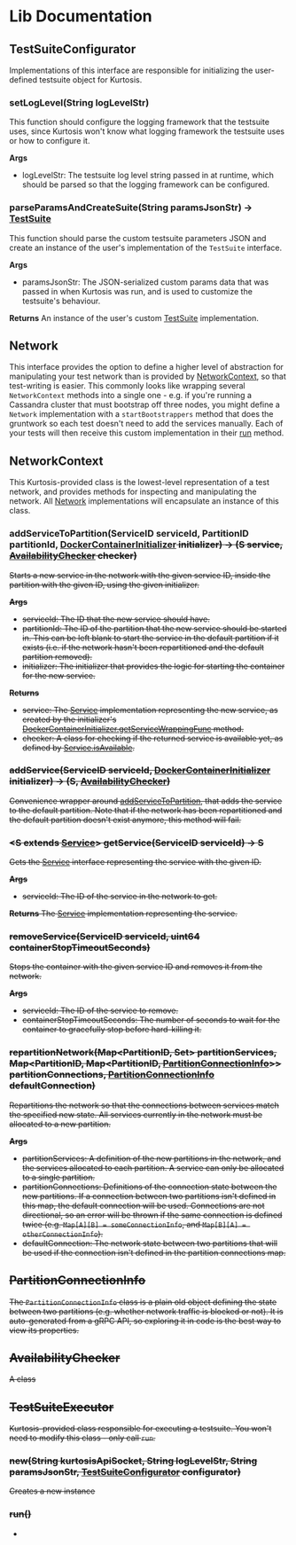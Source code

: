 Lib Documentation
=================


TestSuiteConfigurator
---------------------
Implementations of this interface are responsible for initializing the user-defined testsuite object for Kurtosis.

### setLogLevel(String logLevelStr)
This function should configure the logging framework that the testsuite uses, since Kurtosis won't know what logging framework the testsuite uses or how to configure it.

**Args**
* logLevelStr: The testsuite log level string passed in at runtime, which should be parsed so that the logging framework can be configured.

### parseParamsAndCreateSuite(String paramsJsonStr) -> [TestSuite](TODO)
This function should parse the custom testsuite parameters JSON and create an instance of the user's implementation of the `TestSuite` interface.

**Args**
* paramsJsonStr: The JSON-serialized custom params data that was passed in when Kurtosis was run, and is used to customize the testsuite's behaviour.

**Returns**
An instance of the user's custom [TestSuite](TODO) implementation.

Network
-------
This interface provides the option to define a higher level of abstraction for manipulating your test network than is provided by [NetworkContext](TODO), so that test-writing is easier. This commonly looks like wrapping several `NetworkContext` methods into a single one - e.g. if you're running a Cassandra cluster that must bootstrap off three nodes, you might define a `Network` implementation with a `startBootstrappers` method that does the gruntwork so each test doesn't need to add the services manually. Each of your tests will then receive this custom implementation in their [run](TODO) method.

NetworkContext
--------------
This Kurtosis-provided class is the lowest-level representation of a test network, and provides methods for inspecting and manipulating the network. All [Network](TODO) implementations will encapsulate an instance of this class.

### addServiceToPartition(ServiceID serviceId, PartitionID partitionId, [DockerContainerInitializer](TODO)<S> initializer) -> (S service, [AvailabilityChecker](TODO) checker)
Starts a new service in the network with the given service ID, inside the partition with the given ID, using the given initializer.

**Args**
* serviceId: The ID that the new service should have.
* partitionId: The ID of the partition that the new service should be started in. This can be left blank to start the service in the default partition if it exists (i.e. if the network hasn't been repartitioned and the default partition removed).
* initializer: The initializer that provides the logic for starting the container for the new service.

**Returns**
* service: The [Service](TODO) implementation representing the new service, as created by the initializer's [DockerContainerInitializer.getServiceWrappingFunc](TODO) method.
* checker: A class for checking if the returned service is available yet, as defined by [Service.isAvailable](TODO). 

### addService(ServiceID serviceId, [DockerContainerInitializer](TODO)<S> initializer) -> (S, [AvailabilityChecker](TODO))
Convenience wrapper around [addServiceToPartition](TODO), that adds the service to the default partition. Note that if the network has been repartitioned and the default partition doesn't exist anymore, this method will fail.

### <S extends [Service](TODO)> getService(ServiceID serviceId) -> S
Gets the [Service](TODO) interface representing the service with the given ID.

**Args**
* serviceId: The ID of the service in the network to get.

**Returns**
The [Service](TODO) implementation representing the service.

### removeService(ServiceID serviceId, uint64 containerStopTimeoutSeconds)
Stops the container with the given service ID and removes it from the network.

**Args**
* serviceId: The ID of the service to remove.
* containerStopTimeoutSeconds: The number of seconds to wait for the container to gracefully stop before hard-killing it.

### repartitionNetwork(Map<PartitionID, Set<ServiceID>> partitionServices, Map<PartitionID, Map<PartitionID, [PartitionConnectionInfo](TODO)>> partitionConnections, [PartitionConnectionInfo](TODO) defaultConnection)
Repartitions the network so that the connections between services match the specified new state. All services currently in the network must be allocated to a new partition. 

**Args**
* partitionServices: A definition of the new partitions in the network, and the services allocated to each partition. A service can only be allocated to a single partition.
* partitionConnections: Definitions of the connection state between the new partitions. If a connection between two partitions isn't defined in this map, the default connection will be used. Connections are not directional, so an error will be thrown if the same connection is defined twice (e.g. `Map[A][B] = someConnectionInfo`, and `Map[B][A] = otherConnectionInfo`).
* defaultConnection: The network state between two partitions that will be used if the connection isn't defined in the partition connections map.

PartitionConnectionInfo
-----------------------
The `PartitionConnectionInfo` class is a plain old object defining the state between two partitions (e.g. whether network traffic is blocked or not). It is auto-generated from a gRPC API, so exploring it in code is the best way to view its properties.

AvailabilityChecker
-------------------
A class









TestSuiteExecutor
-----------------
Kurtosis-provided class responsible for executing a testsuite. You won't need to modify this class - only call `run`.

### new(String kurtosisApiSocket, String logLevelStr, String paramsJsonStr, [TestSuiteConfigurator](TODO) configurator)
Creates a new instance 

### run()
* 


